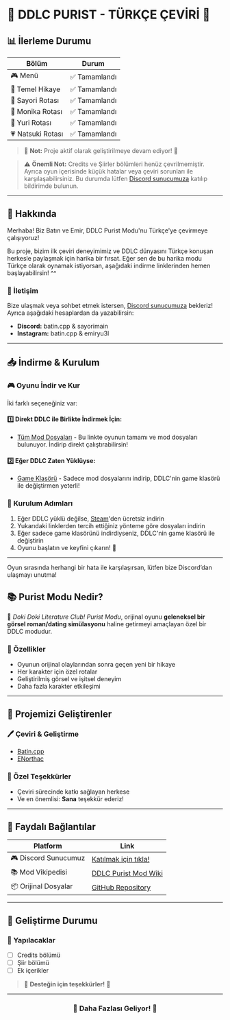 # 🎀 DDLC PURIST - TÜRKÇE ÇEVİRİ 🎀

## 📊 İlerleme Durumu

| Bölüm             | Durum         |
| ----------------- | ------------- |
| 🎮 Menü           | ✅ Tamamlandı |
| 📖 Temel Hikaye   | ✅ Tamamlandı |
| 🌸 Sayori Rotası  | ✅ Tamamlandı |
| 💚 Monika Rotası  | ✅ Tamamlandı |
| 💜 Yuri Rotası    | ✅ Tamamlandı |
| 💗 Natsuki Rotası | ✅ Tamamlandı |

> 📢 **Not:** Proje aktif olarak geliştirilmeye devam ediyor! 📢

> ⚠️ **Önemli Not:** Credits ve Şiirler bölümleri henüz çevrilmemiştir. Ayrıca oyun içerisinde küçük hatalar veya çeviri sorunları ile karşılaşabilirsiniz. Bu durumda lütfen [Discord sunucumuza](https://discord.gg/sayori) katılıp bildirimde bulunun.

---

## 🌟 Hakkında

Merhaba! Biz Batın ve Emir, DDLC Purist Modu'nu Türkçe'ye çevirmeye çalışıyoruz! 

Bu proje, bizim ilk çeviri deneyimimiz ve DDLC dünyasını Türkçe konuşan herkesle paylaşmak için harika bir fırsat. Eğer sen de bu harika modu Türkçe olarak oynamak istiyorsan, aşağıdaki indirme linklerinden hemen başlayabilirsin! ^^

### 💬 İletişim

Bize ulaşmak veya sohbet etmek istersen, [Discord sunucumuza](https://discord.gg/sayori) bekleriz! Ayrıca aşağıdaki hesaplardan da yazabilirsin:

- **Discord:** batin.cpp  & sayorimain
- **Instagram:** batin.cpp & emiryu3l

---

## 📥 İndirme & Kurulum

### 🎮 Oyunu İndir ve Kur

İki farklı seçeneğiniz var:

#### 1️⃣ Direkt DDLC ile Birlikte İndirmek İçin:

- [Tüm Mod Dosyaları](https://drive.google.com/file/d/1Tgl8_ZqCuc6GqCLMN7RErLuZLLgDN2bV/view?usp=sharing) - Bu linkte oyunun tamamı ve mod dosyaları bulunuyor. İndirip direkt çalıştırabilirsin!

#### 2️⃣ Eğer DDLC Zaten Yüklüyse:

- [Game Klasörü](https://drive.google.com/file/d/1X1c7JA3ok10Kwt16UwxycoCWO1tyUk4W/view?usp=sharing) - Sadece mod dosyalarını indirip, DDLC'nin game klasörü ile değiştirmen yeterli!

### 📝 Kurulum Adımları

1. Eğer DDLC yüklü değilse, [Steam](https://store.steampowered.com/app/698780/Doki_Doki_Literature_Club/)'den ücretsiz indirin
2. Yukarıdaki linklerden tercih ettiğiniz yönteme göre dosyaları indirin
3. Eğer sadece game klasörünü indirdiyseniz, DDLC'nin game klasörü ile değiştirin
4. Oyunu başlatın ve keyfini çıkarın! 🎉

---
Oyun sırasında herhangi bir hata ile karşılaşırsan, lütfen bize Discord’dan ulaşmayı unutma!
## 📚 Purist Modu Nedir?

💌 _Doki Doki Literature Club! Purist Modu_, orijinal oyunu **geleneksel bir görsel roman/dating simülasyonu** haline getirmeyi amaçlayan özel bir DDLC modudur.

### 📖 Özellikler

- Oyunun orijinal olaylarından sonra geçen yeni bir hikaye
- Her karakter için özel rotalar
- Geliştirilmiş görsel ve işitsel deneyim
- Daha fazla karakter etkileşimi

---

## 👥 Projemizi Geliştirenler

### 🖊️ Çeviri & Geliştirme

- [Batin.cpp](https://github.com/Batin-dev)
- [ENorthac](https://github.com/ENorthac)

### 💖 Özel Teşekkürler

- Çeviri sürecinde katkı sağlayan herkese
- Ve en önemlisi: **Sana** teşekkür ederiz!

---

## 🔗 Faydalı Bağlantılar

| Platform             | Link                                                                         |
| -------------------- | ---------------------------------------------------------------------------- |
| 🎮 Discord Sunucumuz | [Katılmak için tıkla!](https://discord.gg/sayori)                            |
| 📚 Mod Vikipedisi    | [DDLC Purist Mod Wiki](https://ddlc-modding.fandom.com/wiki/DDLC_Purist_Mod) |
| 📦 Orijinal Dosyalar | [GitHub Repository](https://github.com/GarnetSunset/DDLC-Purist-Mod)         |

---

## 🚧 Geliştirme Durumu

### 📝 Yapılacaklar

- [ ] Credits bölümü
- [ ] Şiir bölümü
- [ ] Ek içerikler

> 💌 **Desteğin için teşekkürler!** 💌

---

<div align="center">

### 🌟 Daha Fazlası Geliyor! 🌟

</div>
